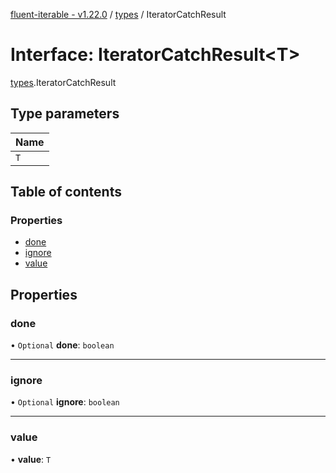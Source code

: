 [fluent-iterable - v1.22.0](../README.md) / [types](../modules/types.md) / IteratorCatchResult

# Interface: IteratorCatchResult<T\>

[types](../modules/types.md).IteratorCatchResult

## Type parameters

| Name |
| :------ |
| `T` |

## Table of contents

### Properties

- [done](types.IteratorCatchResult.md#done)
- [ignore](types.IteratorCatchResult.md#ignore)
- [value](types.IteratorCatchResult.md#value)

## Properties

### done

• `Optional` **done**: `boolean`

___

### ignore

• `Optional` **ignore**: `boolean`

___

### value

• **value**: `T`
